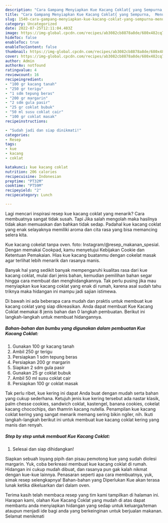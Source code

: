 ```yaml
---
description: "Cara Gampang Menyiapkan Kue Kacang Coklat{ yang Sempurna,  Menu Buat lebaran"
title: "Cara Gampang Menyiapkan Kue Kacang Coklat{ yang Sempurna,  Menu Buat lebaran"
slug: 1540-cara-gampang-menyiapkan-kue-kacang-coklat-yang-sempurna-menu-buat-lebaran
category: Uncategorized
date: 2022-07-25T12:11:04.403Z
image: https://img-global.cpcdn.com/recipes/ab3082cb8878a8de/680x482cq70/kue-kacang-coklat-foto-resep-utama.jpg
hideToc: false
enableToc: true
enableTocContent: false
thumbnail: https://img-global.cpcdn.com/recipes/ab3082cb8878a8de/680x482cq70/kue-kacang-coklat-foto-resep-utama.jpg
cover: https://img-global.cpcdn.com/recipes/ab3082cb8878a8de/680x482cq70/kue-kacang-coklat-foto-resep-utama.jpg
author: Admin
authorAv: notfound
ratingvalue: 4
reviewcount: 16
recipeingredient:
- "100 gr kacang tanah"
- "250 gr terigu"
- "1 sdm tepung beras"
- "200 gr margarin"
- "2 sdm gula pasir"
- "25 gr coklat bubuk"
- "50 ml susu coklat cair"
- "100 gr coklat masak"
recipeinstructions:

- "Sudah jadi dan siap dinikmati!"
categories:
- Resep
tags:
- kue
- kacang
- coklat

katakunci: kue kacang coklat 
nutrition: 206 calories
recipecuisine: Indonesian
preptime: "PT32M"
cooktime: "PT59M"
recipeyield: "2"
recipecategory: Lunch

---
```



Lagi mencari inspirasi resep kue kacang coklat yang menarik? Cara membuatnya sangat tidak susah. Tapi Jika salah mengolah maka hasilnya tidak akan memuaskan dan bahkan tidak sedap. Padahal kue kacang coklat yang enak selayaknya memiliki aroma dan cita rasa yang bisa memancing selera kita.


Kue kacang cokelat tanpa oven. foto: Instagram/@resep_makanan_spesial. Dengan memakai Cookpad, kamu menyetujui Kebijakan Cookie dan Ketentuan Pemakaian. Hias kue kacang buatanmu dengan cokelat masak agar terlihat lebih menarik dan rasanya manis.

Banyak hal yang sedikit banyak mempengaruhi kualitas rasa dari kue kacang coklat, mulai dari jenis bahan, kemudian pemilihan bahan segar hingga cara membuat dan menghidangkannya. Tak perlu pusing jika mau menyiapkan kue kacang coklat yang enak di rumah, karena asal sudah tahu triknya maka hidangan ini mampu jadi sajian istimewa.


Di bawah ini ada beberapa cara mudah dan praktis untuk membuat kue kacang coklat yang siap dikreasikan. Anda dapat membuat Kue Kacang Coklat memakai 8 jenis bahan dan 0 langkah pembuatan. Berikut ini langkah-langkah untuk membuat hidangannya.

<!--inarticleads1-->

##### Bahan-bahan dan bumbu yang digunakan dalam pembuatan Kue Kacang Coklat:

1. Gunakan 100 gr kacang tanah
1. Ambil 250 gr terigu
1. Persiapkan 1 sdm tepung beras
1. Persiapkan 200 gr margarin
1. Siapkan 2 sdm gula pasir
1. Gunakan 25 gr coklat bubuk
1. Ambil 50 ml susu coklat cair
1. Persiapkan 100 gr coklat masak


Tak perlu ribet, kue kering ini dapat Anda buat dengan mudah serta bahan yang cukup sederhana. Ketujuh jenis kue kering tersebut ada nastar klasik, palm chesse cookies, sandwich coklat, kastengel, banana cookies, cokelat kacang chocochips, dan thamrin kacang nutella. Penampilan kue kacang coklat kering yang sangat menarik memang sering bikin ngiler, nih. Ikuti langkah-langkah berikut ini untuk membuat kue kacang coklat kering yang manis dan renyah. 

<!--inarticleads2-->

##### Step by step untuk membuat Kue Kacang Coklat:


1. Selesai dan siap dihidangkan!

Siapkan sebuah loyang pipih dan pisau pemotong kue yang sudah diolesi margarin. Yuk, coba berkreasi membuat kue kacang coklat di rumah. Hidangan ini cukup mudah dibuat, dan rasanya pun gak kalah nikmat dengan kue-kue lainnya. Penasaran seperti apa cara membuatnya, yuk, simak resep selengkapnya! Bahan-bahan yang Diperlukan Kue akan terasa lunak ketika dikeluarkan dari dalam oven. 

Terima kasih telah membaca resep yang tim kami tampilkan di halaman ini. Harapan kami, olahan Kue Kacang Coklat yang mudah di atas dapat membantu anda menyiapkan hidangan yang sedap untuk keluarga/teman ataupun menjadi ide bagi anda yang berkeinginan untuk berjualan makanan. Selamat menikmati
